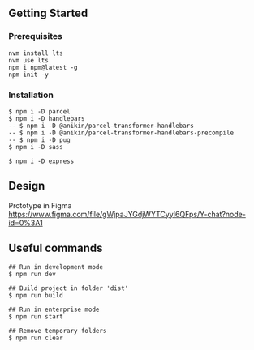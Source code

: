 ## Getting Started

### Prerequisites

```shell
nvm install lts
nvm use lts
npm i npm@latest -g
npm init -y
```

### Installation

```shell
$ npm i -D parcel
$ npm i -D handlebars
-- $ npm i -D @anikin/parcel-transformer-handlebars
-- $ npm i -D @anikin/parcel-transformer-handlebars-precompile
-- $ npm i -D pug
$ npm i -D sass

$ npm i -D express
```

## Design
Prototype in Figma   
https://www.figma.com/file/gWjpaJYGdjWYTCyyI6QFps/Y-chat?node-id=0%3A1

## Useful commands

```shell
## Run in development mode
$ npm run dev

## Build project in folder 'dist'
$ npm run build

## Run in enterprise mode
$ npm run start

## Remove temporary folders
$ npm run clear
```
